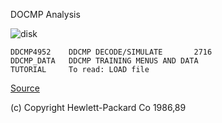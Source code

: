 DOCMP Analysis

![disk](4952A_Discs-18265-16002.jpg)

```
DDCMP4952    DDCMP DECODE/SIMULATE       2716
DDCMP_DATA   DDCMP TRAINING MENUS AND DATA   
TUTORIAL     To read: LOAD file
```

[Source](http://www.hpmuseum.net/display_item.php?sw=589)

(c) Copyright Hewlett-Packard Co 1986,89
